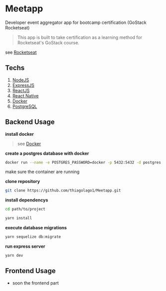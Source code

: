 # Meetapp
Developer event aggregator app for bootcamp certification (GoStack Rocketseat)
> This app is built to take certification as a learning method for Rocketseat's GoStack course.

see [Rocketseat](https://rocketseat.com.br/)

## Techs
1. [NodeJS](https://nodejs.org/en/)
2. [ExpressJS](https://expressjs.com/pt-br/)
3. [ReactJS](https://pt-br.reactjs.org/)
4. [React Native](https://facebook.github.io/react-native/)
5. [Docker](https://www.docker.com/)
6. [PostgreSQL](https://hub.docker.com/_/postgres)

## Backend Usage

**install docker**
> see [Docker](https://www.docker.com/)

**create a postgres database with docker**
```bash
docker run --name -e POSTGRES_PASSWORD=docker -p 5432:5432 -d postgres
```
make sure the container are running

**clone repository**
```bash
git clone https://github.com/thiagolago1/Meetapp.git
```

**install dependencys**
```bash
cd path/to/project

yarn install
```
**execute database migrations**
```bash
yarn sequelize db:migrate
```

**run express server**
```bash
yarn dev
```

## Frontend Usage

* soon the frontend part

